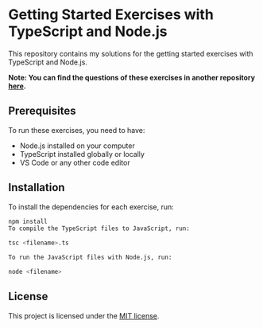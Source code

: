 # Getting Started Exercises with TypeScript and Node.js

This repository contains my solutions for the getting started exercises with TypeScript and Node.js.

**Note: You can find the questions of these exercises in another repository [here](https://github.com/panaverse/typescript-node-projects/blob/main/getting-started-exercises.md).**

## Prerequisites

To run these exercises, you need to have:

- Node.js installed on your computer
- TypeScript installed globally or locally
- VS Code or any other code editor

## Installation

To install the dependencies for each exercise, run:

```bash
npm install
To compile the TypeScript files to JavaScript, run:

tsc <filename>.ts

To run the JavaScript files with Node.js, run:

node <filename>
```

## License

This project is licensed under the [MIT license](https://opensource.org/licenses/MIT).
